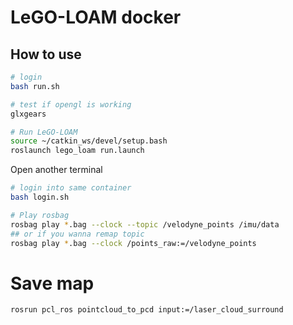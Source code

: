 # LeGO-LOAM docker

## How to use

```bash
# login
bash run.sh

# test if opengl is working 
glxgears

# Run LeGO-LOAM
source ~/catkin_ws/devel/setup.bash
roslaunch lego_loam run.launch
```


Open another terminal
```bash
# login into same container
bash login.sh

# Play rosbag
rosbag play *.bag --clock --topic /velodyne_points /imu/data
## or if you wanna remap topic
rosbag play *.bag --clock /points_raw:=/velodyne_points
```

# Save map
```
rosrun pcl_ros pointcloud_to_pcd input:=/laser_cloud_surround
```
